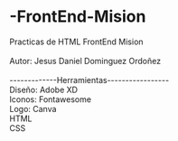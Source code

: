 # -FrontEnd-Mision
Practicas de HTML FrontEnd Mision <br><br>
Autor: Jesus Daniel Dominguez Ordoñez <br><br>
-------------Herramientas-----------------<br>
Diseño: Adobe XD <br>
Iconos: Fontawesome <br>
Logo: Canva <br>
HTML <br>
CSS <br>
